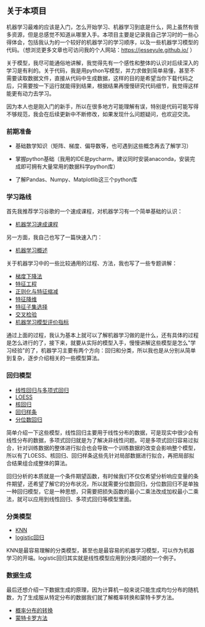 ## 关于本项目

机器学习最难的应该是入门，怎么开始学习、机器学习到底是什么，网上虽然有很多资源，但是总感觉不知道从哪里入手。本项目主要是记录我自己学习时的一些心得体会，包括我认为的一个较好的机器学习的学习顺序，以及一些机器学习模型的代码。（想浏览更多文章也可访问我的个人网站：https://jesseyule.github.io/ ）

关于模型，我尽可能通俗地讲解，我觉得先有一个感性和整体的认识对后续深入的学习是有利的。关于代码，我是用python写模型，并力求做到简单易懂，甚至不需要读取数据文件，直接从代码中生成数据，这样的目的是希望当你下载代码之后，只需要按一下运行就能得到结果，根据结果再慢慢研究代码细节，我觉得这样能更有动力去学习。

因为本人也是刚入门的新手，所以在很多地方可能理解有误，特别是代码可能写得不够规范，我会在后续更新中不断修改，如果发现什么问题疑问，也欢迎交流。



### 前期准备

* 基础数学知识（矩阵、梯度、偏导数等，也可遇到这些概念再去了解学习）

* 掌握python基础（我用的IDE是pycharm，建议同时安装anaconda，安装完成即可拥有大量常用的数据科学python库）

* 了解Pandas、Numpy、Matplotlib这三个python库

  

### 学习路线

首先我推荐学习谷歌的一个速成课程，对机器学习有一个简单基础的认识：

- [机器学习速成课程](https://developers.google.com/machine-learning/crash-course/?hl=zh-cn)

另一方面，我自己也写了一篇快速入门：

- [机器学习概述](https://jesseyule.github.io/ai/introduction/content.html)

关于机器学习中的一些比较通用的过程、方法，我也写了一些专题讲解：

- [梯度下降法](https://jesseyule.github.io/ai/gradientDescent/content.html)
- [特征工程](https://jesseyule.github.io/ai/featureEngineering/content.html)
- [正则化与特征缩减](https://jesseyule.github.io/ai/regularization/content.html)
- [特征降维](https://jesseyule.github.io/ai/dimensionReduction/content.html)
- [特征子集选择](https://jesseyule.github.io/ai/subsetSelection/content.html)
- [交叉检验](https://jesseyule.github.io/ai/crossValidation/content.html)
- [机器学习模型评价指标](https://jesseyule.github.io/ai/modelEvaluate/content.html)

通过上面的过程，我认为基本上就可以了解机器学习做的是什么，还有具体的过程是怎么进行的了，接下来，就要从实际的模型入手，慢慢讲解这些模型是怎么"学习经验"的了，机器学习主要有两个方向：回归和分类，所以我也是从分别从简单到复杂，逐步介绍相关的一些模型算法。

### 回归模型

- [线性回归与多项式回归](https://jesseyule.github.io/ai/linearRegression/content.html)
- [LOESS](https://jesseyule.github.io/ai/loess/content.html)
- [核回归](https://jesseyule.github.io/ai/kernelRegression/content.html)
- [回归样条](https://jesseyule.github.io/ai/regressionSplines/content.html)
- [分位数回归](https://jesseyule.github.io/ai/quantileRegression/content.html)

简单介绍一下这些模型，线性回归主要用于线性分布的数据，可是现实中很少会有线性分布的数据，多项式回归就是为了解决非线性问题。可是多项式回归容易过拟合，针对训练数据的整体进行拟合也会导致一个训练数据的改变会影响整个模型，所以有了LOESS、核回归、回归样条这些先针对局部数据进行拟合，再把局部拟合结果组合成整体的算法。

回归分析的本质就是一个条件期望函数，有时候我们不仅仅希望分析响应变量的条件期望，还希望了解它的分布状况，所以就需要分位数回归，分位数回归不是单独一种回归模型，它是一种思想，只需要把损失函数的最小二乘法改成加权最小二乘法，就可以应用到线性回归、多项式回归等模型里面。

### 分类模型

- [KNN](https://jesseyule.github.io/ai/knn/content.html)
- [logistic回归](https://jesseyule.github.io/ai/logisticRegression/content.html)

KNN是最容易理解的分类模型，甚至也是最容易的机器学习模型，可以作为机器学习的开端。logistic回归其实就是线性模型应用到分类问题的一个例子。

### 数据生成

最后还想介绍一下数据生成的原理，因为计算机一般来说只能生成均匀分布的随机数，为了生成服从特定分布的数据我们就了解概率转换和蒙特卡罗方法。

- [概率分布的转换](https://jesseyule.github.io/math/transformation/content.html)
- [蒙特卡罗方法](https://jesseyule.github.io/ai/monteCarloMethod/content.html)